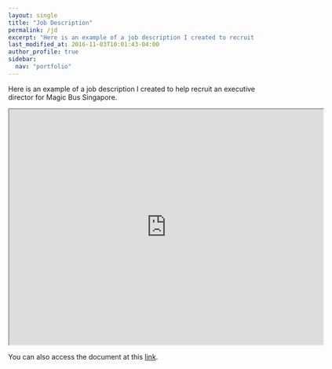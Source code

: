 ```yaml
---
layout: single
title: "Job Description"
permalink: /jd
excerpt: "Here is an example of a job description I created to recruit an executive director for Magic Bus Singapore."
last_modified_at: 2016-11-03T10:01:43-04:00
author_profile: true
sidebar:
  nav: "portfolio"
---
```

Here is an example of a job description I created to help recruit an executive director for Magic Bus Singapore.

<iframe src="https://drive.google.com/file/d/0BzlTeV_7Y9K2QUh4UnNFNUVlZ28/preview" width="640" height="480"></iframe>

You can also access the document at this [link](https://drive.google.com/file/d/0BzlTeV_7Y9K2QUh4UnNFNUVlZ28/view?usp=sharing).
